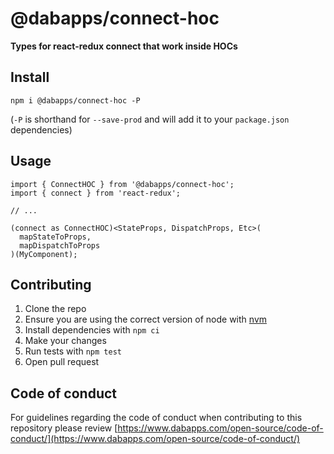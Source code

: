 # @dabapps/connect-hoc

**Types for react-redux connect that work inside HOCs**

## Install

```shell
npm i @dabapps/connect-hoc -P
```

(`-P` is shorthand for `--save-prod` and will add it to your `package.json` dependencies)

## Usage

```tsx
import { ConnectHOC } from '@dabapps/connect-hoc';
import { connect } from 'react-redux';

// ...

(connect as ConnectHOC)<StateProps, DispatchProps, Etc>(
  mapStateToProps,
  mapDispatchToProps
)(MyComponent);
```

## Contributing

1. Clone the repo
2. Ensure you are using the correct version of node with [nvm](https://github.com/nvm-sh/nvm)
3. Install dependencies with `npm ci`
4. Make your changes
5. Run tests with `npm test`
6. Open pull request

## Code of conduct

For guidelines regarding the code of conduct when contributing to this repository please review [https://www.dabapps.com/open-source/code-of-conduct/](https://www.dabapps.com/open-source/code-of-conduct/)
